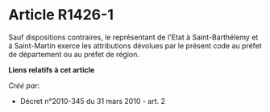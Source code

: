 # Article R1426-1

Sauf dispositions contraires, le représentant de l'Etat à Saint-Barthélemy et à Saint-Martin exerce les attributions dévolues
par le présent code au préfet de département ou au préfet de région.

**Liens relatifs à cet article**

_Créé par_:

  - Décret n°2010-345 du 31 mars 2010 - art. 2
